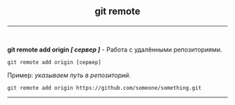 ## <p style='text-align:center'>git remote</p>
---
<br>

**git remote add origin *[ сервер ]*** - Работа с удалёнными репозиториями.
```bash=
git remote add origin [сервер]
```
Пример: *указываем путь в репозиторий*.
```bash=
git remote add origin https://github.com/someone/something.git
```
---
